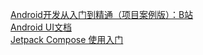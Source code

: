    [ Android开发从入门到精通（项目案例版）：B站 ]( https://www.bilibili.com/video/BV1jW411375J/?p=2&spm_id_from=pageDriver&vd_source=bc5bee468c2cbda6193e66c4288c8c7b )    <br/>
   [ Android UI文档 ]( https://developer.android.google.cn/develop/ui/views/layout/declaring-layout?hl=zh-cn )    <br/>
   [ Jetpack Compose 使用入门 ]( https://developer.android.google.cn/jetpack/compose/documentation?hl=zh-cn )    <br/>
